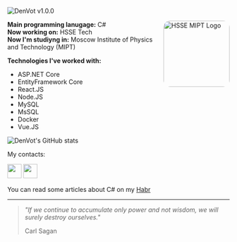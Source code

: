 ![DenVot v1.0.0](https://user-images.githubusercontent.com/69825463/224510957-db0fb460-acbf-4267-b93c-219bd2ef0a07.png)

<img width="150" style="border-radius: 15px;" align="right" src="https://github.com/DenVot/DenVot/assets/69825463/5594ee0e-0d1a-4077-85cb-bbf692a95c14" alt="HSSE MIPT Logo"/>

<b>Main programming lanugage:</b> C# <br/>
<b>Now working on:</b> HSSE Tech <br/>
<b>Now I'm studiyng in:</b> Moscow Institute of Physics and Technology (MIPT)

**Technologies I've worked with:**

<ul>
  <li>ASP.NET Core</li>
  <li>EntityFramework Core</li>
  <li>React.JS</li>
  <li>Node.JS</li>
  <li>MySQL</li>
  <li>MsSQL</li>
  <li>Docker</li>
  <li>Vue.JS</li>
</ul>

![DenVot's GitHub stats](https://github-readme-stats.vercel.app/api?username=denvot&show_icons=true&theme=dark)

My contacts:

<a href="https://t.me/denvot"><img width=32 src="https://user-images.githubusercontent.com/69825463/224511973-e6e98ad3-dda0-4fdc-9931-849cc908f646.svg"/></a>
<a href="mailto:denis@denvot.dev"><img width=32 src="https://user-images.githubusercontent.com/69825463/224512001-7141442f-4cbb-4b22-8d74-f84748a6148a.svg"/></a>

You can read some articles about C# on my [Habr](https://habr.com/ru/users/DenVot/)

---
> *"If we continue to accumulate only power and not wisdom, we will surely destroy ourselves."*
>
> Carl Sagan
